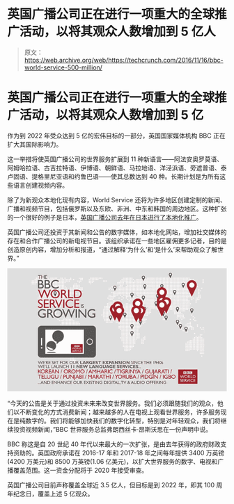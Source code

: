 # 英国广播公司正在进行一项重大的全球推广活动，以将其观众人数增加到 5 亿人

> 原文：<https://web.archive.org/web/https://techcrunch.com/2016/11/16/bbc-world-service-500-million/>

# 英国广播公司正在进行一项重大的全球推广活动，以将其观众人数增加到 5 亿

作为到 2022 年受众达到 5 亿的宏伟目标的一部分，英国国家媒体机构 BBC 正在扩大其国际影响力。

这一举措将使英国广播公司的世界服务扩展到 11 种新语言——阿法安奥罗莫语、阿姆哈拉语、古吉拉特语、伊博语、朝鲜语、马拉地语、洋泾浜语、旁遮普语、泰卢固语、提格里尼亚语和约鲁巴语——使其总数达到 40 种。长期计划是为所有这些语言创建视频内容。

除了为新观众本地化现有内容，World Service 还将为许多地区创建定制的新闻、广播和视频节目，包括俄罗斯以及东欧、非洲、中东和韩国的周边地区。这种扩张的一个很好的例子是日本，[英国广播公司去年在日本进行了本地化推广](https://web.archive.org/web/20221208110232/https://beta.techcrunch.com/2015/10/16/bbc-launches-japanese-language-news-site-to-extend-its-global-advertising-reach/)。

英国广播公司还投资于其新闻和公告的数字媒体，如本地化网站，增加社交媒体的存在和合作广播公司的新电视节目。该组织承诺在一些地区雇佣更多记者，目的是创造原创内容，增加分析和报道，“通过解释‘为什么’和‘是什么’来帮助观众了解世界。”

![bbc-world-service](img/0047353b1cc99487ffe41b59674de7ce.png)

“今天的公告是关于通过投资未来来改变世界服务。我们必须跟随我们的观众，他们以不断变化的方式消费新闻；越来越多的人在电视上观看世界服务，许多服务现在是纯数字的。我们将能够加快我们的数字化转型，特别是对年轻观众，我们将继续投资视频新闻，”BBC 世界服务总监弗朗西丝卡·昂斯沃思在一份声明中说。

BBC 称这是自 20 世纪 40 年代以来最大的一次扩张，是由去年获得的政府财政支持资助的。英国政府承诺在 2016-17 年和 2017-18 年之间每年提供 3400 万英镑(4200 万美元)和 8500 万英镑(1.06 亿美元)，以扩大世界服务的数字、电视和广播覆盖范围。这一资金分配将于 2020 年接受审查。

英国广播公司目前声称覆盖全球近 3.5 亿人，但目标是到 2022 年，即其 100 周年纪念日，覆盖上述 5 亿观众。
